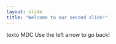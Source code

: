 ```yaml
---
layout: slide
title: "Welcome to our second slide!"
---
```

texto MDC
Use the left arrow to go back!
